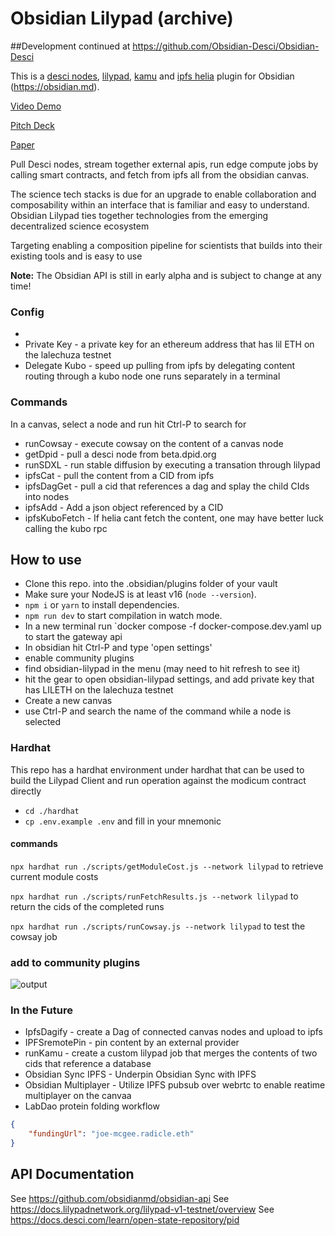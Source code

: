 # Obsidian Lilypad (archive)
##Development continued at https://github.com/Obsidian-Desci/Obsidian-Desci 

This is a [desci nodes](https://desci.com/), [lilypad](https://docs.lilypadnetwork.org/lilypad-v1-testnet/overview), [kamu](https://www.kamu.dev/) and [ipfs helia](https://github.com/ipfs/helia) plugin for Obsidian (https://obsidian.md).

[Video Demo](https://www.youtube.com/watch?v=H4Ww6vjLGj8&ab_channel=TaylorHulsmans)

[Pitch Deck](
https://create.piktochart.com/output/872ef3035912-purple-modern-status-reporting
)

[Paper](./Obsidian-Desci.pdf)

Pull Desci nodes, stream together external apis, run edge compute jobs by calling smart contracts, and fetch from ipfs all from the obsidian canvas.

The science tech stacks is due for an upgrade to enable collaboration and composability within an interface that is familiar and easy to understand.  Obsidian Lilypad ties together technologies from the emerging decentralized science ecosystem

Targeting enabling a composition pipeline for scientists that builds into their existing tools and is easy to use

**Note:** The Obsidian API is still in early alpha and is subject to change at any time!
### Config
- 
- Private Key - a private key for an ethereum address that has lil ETH on the lalechuza testnet
- Delegate Kubo - speed up pulling from ipfs by delegating content routing through a kubo node one runs separately in a terminal

### Commands
In a canvas, select a node and run hit Ctrl-P to search for
- runCowsay - execute cowsay on the content of a canvas node
- getDpid - pull a desci node from beta.dpid.org
- runSDXL - run stable diffusion by executing a transation through lilypad
- ipfsCat - pull the content from a CID from ipfs
- ipfsDagGet - pull a cid that references a dag and splay the child CIds into nodes
- ipfsAdd - Add a json object referenced by a CID
- ipfsKuboFetch - If helia cant fetch the content, one may have better luck calling the kubo rpc

## How to use

- Clone this repo. into the .obsidian/plugins folder of your vault
- Make sure your NodeJS is at least v16 (`node --version`).
- `npm i` or `yarn` to install dependencies.
- `npm run dev` to start compilation in watch mode.
- In a new terminal run `docker compose -f docker-compose.dev.yaml up to start the gateway api
- In obsidian hit Ctrl-P and type 'open settings'
- enable community plugins
- find obsidian-lilypad in the menu (may need to hit refresh to see it)
- hit the gear to open obsidian-lilypad settings, and add private key that has LILETH on the lalechuza testnet
- Create a new canvas
- use Ctrl-P and search the name of the command while a node is selected

### Hardhat

This repo has a hardhat environment under hardhat that can be used to build the Lilypad Client and run operation against the modicum contract directly

- `cd ./hardhat`
- `cp .env.example .env` and fill in your mnemonic

#### commands
`npx hardhat run ./scripts/getModuleCost.js --network lilypad` to retrieve current module costs

`npx hardhat run ./scripts/runFetchResults.js --network lilypad` to return the cids of the completed runs

`npx hardhat run ./scripts/runCowsay.js --network lilypad` to test the cowsay job



### add to community plugins
![output](https://github.com/polus-arcticus/obsidian-lilypad/assets/122753557/76b74cfb-1e0b-4c72-9b2a-5b2a163b5399)

### In the Future
- IpfsDagify - create a Dag of connected canvas nodes and upload to ipfs
- IPFSremotePin - pin content by an external provider
- runKamu - create a custom lilypad job that merges the contents of two cids that reference a database
- Obsidian Sync IPFS - Underpin Obsidian Sync with IPFS
- Obsidian Multiplayer - Utilize IPFS pubsub over webrtc to enable reatime multiplayer on the canvaa
- LabDao protein folding workflow


```json
{
    "fundingUrl": "joe-mcgee.radicle.eth"
}
```

## API Documentation

See https://github.com/obsidianmd/obsidian-api
See https://docs.lilypadnetwork.org/lilypad-v1-testnet/overview
See https://docs.desci.com/learn/open-state-repository/pid

